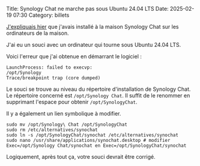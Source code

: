 Title: Synology Chat ne marche pas sous Ubuntu 24.04 LTS
Date: 2025-02-19 07:30
Category: billets

[J'expliquais hier](https://nicolas.loeuillet.org/billets/2025/02/18/un-systeme-de-messagerie-a-domicile-merci-synology/) que j'avais installé à la maison Synology Chat sur les ordinateurs de la maison.

J'ai eu un souci avec un ordinateur qui tourne sous Ubuntu 24.04 LTS.

Voici l'erreur que j'ai obtenue en démarrant le logiciel :

```
LaunchProcess: failed to execvp:
/opt/Synology
Trace/breakpoint trap (core dumped)
```

Le souci se trouve au niveau du répertoire d'installation de Synology Chat.
Le répertoire concerné est `/opt/Synology Chat`. Il suffit de le renommer en supprimant l'espace pour obtenir `/opt/SynologyChat`.

Il y a également un lien symbolique à modifier.

```
sudo mv /opt/Synology\ Chat /opt/SynologyChat
sudo rm /etc/alternatives/synochat
sudo ln -s /opt/SynologyChat/synochat /etc/alternatives/synochat
sudo nano /usr/share/applications/synochat.desktop # modifier Exec=/opt/Synology Chat/synochat en Exec=/opt/SynologyChat/synochat
```

Logiquement, après tout ça, votre souci devrait être corrigé.
